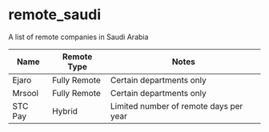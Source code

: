 # remote_saudi
A list of remote companies in Saudi Arabia

| Name | Remote Type | Notes |
|------|-------------|-------|
| Ejaro      |   Fully Remote          | Certain departments only     |
| Mrsool     |  Fully Remote           |  Certain departments only     |
|  STC Pay    |    Hybrid         |   Limited number of remote days per year    |
